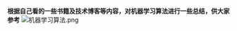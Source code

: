 **根据自己看的一些书籍及技术博客等内容，对机器学习算法进行一些总结，供大家参考**
![机器学习算法.png](https://upload-images.jianshu.io/upload_images/6641583-0b7470afd55ab8c1.png?imageMogr2/auto-orient/strip%7CimageView2/2/w/1240)

